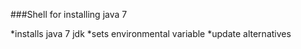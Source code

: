 ###Shell for installing java 7

*installs java 7 jdk
*sets environmental variable
*update alternatives
